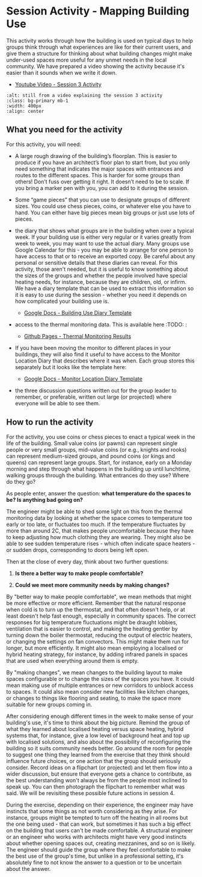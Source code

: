 # Session Activity - Mapping Building Use

This activity works through how the building is used on typical days to help groups think through what experiences are like for their current users, and give them a structure for thinking about what building changes might make under-used spaces more useful for any unmet needs in the local community.  We have prepared a video showing the activity because it's easier than it sounds when we write it down.  


   - [Youtube Video - Session 3 Activity](https://youtu.be/avRmxlQUFZY)

```{image} session3activity-thumb.png
:alt: still from a video explaining the session 3 activity
:class: bg-primary mb-1
:width: 400px
:align: center
```

## What you need for the activity

For this activity, you will need:

* A large rough drawing of the building’s floorplan. This is easier to produce if you have an architect’s floor plan to start from, but you only need something that indicates the major spaces with entrances and routes to the different spaces.  This is harder for some groups than others!  Don’t fuss over getting it right. It doesn’t need to be to scale.  If you bring a marker pen with you, you can add to it during the session.

* Some “game pieces” that you can use to designate groups of different sizes.  You could use chess pieces, coins, or whatever else you have to hand.  You can either have big pieces mean big groups or just use lots of pieces.  

* the diary that shows what groups are in the building when over a typical week.  If your building use is either very regular or it varies greatly from week to week, you may want to use the actual diary.  Many groups use Google Calendar for this - you may be able to arrange for one person to have access to that or to receive an exported copy.  Be careful about any personal or sensitive details that these diaries can reveal.  For this activity, those aren't needed, but it is useful to know something about the sizes of the groups and whether the people involved have special heating needs, for instance, because they are children, old, or infirm.  We have a diary template that can be used to extract this information so it is easy to use during the session - whether you need it depends on how complicated your building use is. 

  * [Google Docs - Building Use Diary Template](https://docs.google.com/spreadsheets/d/1_3UwlKGqtnaVQqrsQDyNMr6MdldH_sSLpiHTBwC7AbQ/)


<!-- :TODO: nice to have, screenshot of diary
```{image} building-use-diary-template.png
:alt: diary format for recording who uses what part of the building when
:class: bg-primary mb-1
:width: 400px
:align: center
```
-->

* access to the thermal monitoring data.  This is available here :TODO: :



  * [Github Pages - Thermal Monitoring Results](https://jeancarletta.github.io/HeatHack-Data/)

* If you have been moving the monitor to different places in your buildings, they will also find it useful to have access to the Monitor Location Diary that describes where it was when.  Each group stores this separately but it looks like the template here:

  * [Google Docs - Monitor Location Diary Template](https://docs.google.com/spreadsheets/d/1Lb59luV7bnODQef9KC9vKmHjVDsIbQYyRfcX4VaVAA4/)
<!--  :TODO:
```{image} monitor-location-diary-template.png
:alt: diary format for recording the thermal monitor location
:class: bg-primary mb-1
:width: 400px
:align: center
```
-->
* the three discussion questions written out for the group leader to remember, or preferable, written out large (or projected) where everyone will be able to see them.

## How to run the activity

For the activity, you use coins or chess pieces to enact a typical week in the life of the building.  Small value coins (or pawns) can represent single people or very small groups, mid-value coins (or e.g., knights and rooks) can represent medium-sized groups, and pound coins (or kings and queens) can represent large groups.  Start, for instance, early on a Monday morning and step through what happens in the building up until lunchtime, walking groups through the building. What entrances do they use?  Where do they go? 

As people enter, answer the question:  **what temperature do the spaces to be? Is anything bad going on?**  

The engineer might be able to shed some light on this from the thermal monitoring data by looking at whether the space comes to temperature too early or too late, or fluctuates too much.  If the temperature fluctuates by more than around 2C, that makes people uncomfortable because they have to keep adjusting how much clothing they are wearing.  They might also be able to see sudden temperature rises - which often indicate space heaters - or sudden drops, corresponding to doors being left open.

Then at the close of every day, think about two further questions:

1. **Is there a better way to make people comfortable?**

2. **Could we meet more community needs by making changes?**

By "better way to make people comfortable", we mean methods that might be more effective or more efficient.  Remember that the natural response when cold is to turn up the thermostat, and that often doesn't help, or at least doesn't help fast enough, especially in community spaces.  The correct responses for big temperature fluctuations might be draught lobbies, ventilation that is easier to control, and making the heating gentler by turning down the boiler thermostat, reducing the output of electric heaters, or changing the settings on fan convectors.  This might make them run for longer, but more efficiently.  It might also mean employing a localised or hybrid heating strategy, for instance, by adding infrared panels in spaces that are used when everything around them is empty.

By "making changes", we mean changes to the building layout to make spaces configurable or to change the sizes of the spaces you have.  It could mean making use of multiple entrances or new corridors to unblock access to spaces.  It could also mean consider new facilities like kitchen changes, or changes to things like flooring and seating, to make the space more suitable for new groups coming in.  


After considering enough different times in the week to make sense of your building's use, it's time to think about the big picture.  Remind the group of what they learned about localised heating versus space heating, hybrid systems that, for instance, give a low level of background heat and top up with localised solutions, and also about the possibility of reconfiguring the building so it suits community needs better.  Go around the room for people to suggest one thing they learned from the exercise that they think should influence future choices, or one action that the group should seriously consider.  Record ideas on a flipchart (or projected) and let them flow into a wider discussion, but ensure that everyone gets a chance to contribute, as the best understanding won't always be from the people most inclined to speak up.  You can then photograph the flipchart to remember what was said.  We will be revisiting these possible future actions in session 4.

During the exercise, depending on their experience, the engineer may have instincts that some things as not worth considering as they arise.  For instance, groups might be tempted to turn off the heating in all rooms but the one being used - that can work, but sometimes it has such a big effect on the building that users can't be made comfortable.  A structural engineer or an engineer who works with architects might have very good instincts about whether opening spaces out, creating mezzanines, and so on is likely.  The engineer should guide the group where they feel comfortable to make the best use of the group's time, but unlike in a professional setting, it's absolutely fine to not know the answer to a question or to be uncertain about the answer.  
 
